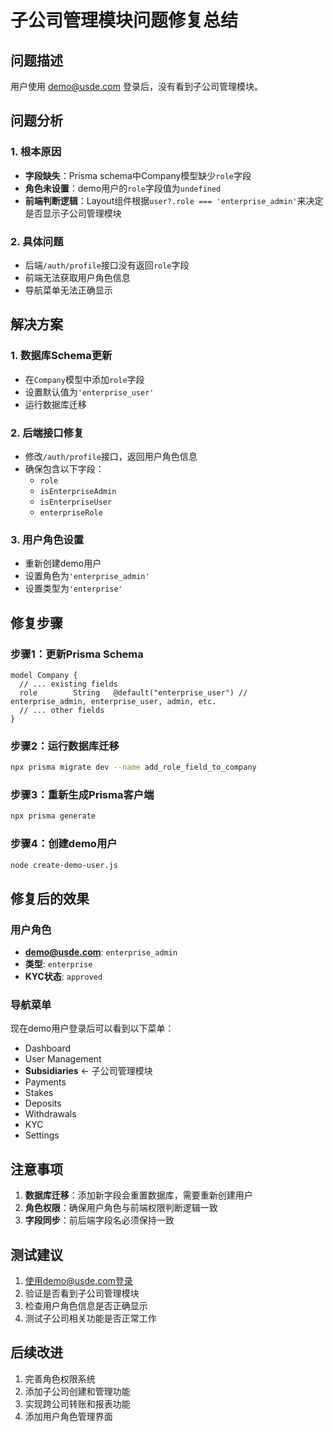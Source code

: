 # 子公司管理模块问题修复总结

## 问题描述
用户使用 demo@usde.com 登录后，没有看到子公司管理模块。

## 问题分析

### 1. 根本原因
- **字段缺失**：Prisma schema中Company模型缺少`role`字段
- **角色未设置**：demo用户的`role`字段值为`undefined`
- **前端判断逻辑**：Layout组件根据`user?.role === 'enterprise_admin'`来决定是否显示子公司管理模块

### 2. 具体问题
- 后端`/auth/profile`接口没有返回`role`字段
- 前端无法获取用户角色信息
- 导航菜单无法正确显示

## 解决方案

### 1. 数据库Schema更新
- 在`Company`模型中添加`role`字段
- 设置默认值为`'enterprise_user'`
- 运行数据库迁移

### 2. 后端接口修复
- 修改`/auth/profile`接口，返回用户角色信息
- 确保包含以下字段：
  - `role`
  - `isEnterpriseAdmin`
  - `isEnterpriseUser`
  - `enterpriseRole`

### 3. 用户角色设置
- 重新创建demo用户
- 设置角色为`'enterprise_admin'`
- 设置类型为`'enterprise'`

## 修复步骤

### 步骤1：更新Prisma Schema
```prisma
model Company {
  // ... existing fields
  role        String   @default("enterprise_user") // enterprise_admin, enterprise_user, admin, etc.
  // ... other fields
}
```

### 步骤2：运行数据库迁移
```bash
npx prisma migrate dev --name add_role_field_to_company
```

### 步骤3：重新生成Prisma客户端
```bash
npx prisma generate
```

### 步骤4：创建demo用户
```bash
node create-demo-user.js
```

## 修复后的效果

### 用户角色
- **demo@usde.com**: `enterprise_admin`
- **类型**: `enterprise`
- **KYC状态**: `approved`

### 导航菜单
现在demo用户登录后可以看到以下菜单：
- Dashboard
- User Management
- **Subsidiaries** ← 子公司管理模块
- Payments
- Stakes
- Deposits
- Withdrawals
- KYC
- Settings

## 注意事项

1. **数据库迁移**：添加新字段会重置数据库，需要重新创建用户
2. **角色权限**：确保用户角色与前端权限判断逻辑一致
3. **字段同步**：前后端字段名必须保持一致

## 测试建议

1. 使用demo@usde.com登录
2. 验证是否看到子公司管理模块
3. 检查用户角色信息是否正确显示
4. 测试子公司相关功能是否正常工作

## 后续改进

1. 完善角色权限系统
2. 添加子公司创建和管理功能
3. 实现跨公司转账和报表功能
4. 添加用户角色管理界面
